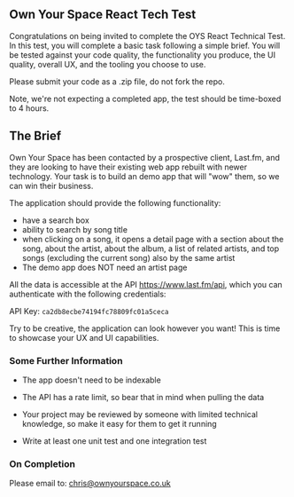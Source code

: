 ## Own Your Space React Tech Test

Congratulations on being invited to complete the OYS React Technical Test. In this test, you will complete a basic task following a simple brief. You will be tested against your code quality, the functionality you produce, the UI quality, overall UX, and the tooling you choose to use.  

Please submit your code as a .zip file, do not fork the repo. 

Note, we're not expecting a completed app, the test should be time-boxed to 4 hours.



## The Brief

Own Your Space has been contacted by a prospective client, Last.fm, and they are looking to have their existing web app rebuilt with newer technology. Your task is to build an demo app that will "wow" them, so we can win their business.

The application should provide the following functionality:
 - have a search box
 - ability to search by song title
 - when clicking on a song, it opens a detail page with a section about the song, about the artist, about the album, a list of related artists, and top songs (excluding the current song) also by the same artist
 - The demo app does NOT need an artist page

All the data is accessible at the API https://www.last.fm/api, which you can authenticate with the following credentials:

API Key: `ca2db8ecbe74194fc78809fc01a5ceca`

Try to be creative, the application can look however you want! This is time to showcase your UX and UI capabilities.



### Some Further Information

- The app doesn't need to be indexable

- The API has a rate limit, so bear that in mind when pulling the data

- Your project may be reviewed by someone with limited technical knowledge, so make it easy for them to get it running

- Write at least one unit test and one integration test

### On Completion

Please email to: chris@ownyourspace.co.uk
